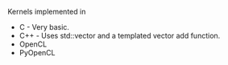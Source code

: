 Kernels implemented in

* C -  Very basic.
* C++ - Uses std::vector and a templated vector add function.
* OpenCL
* PyOpenCL
